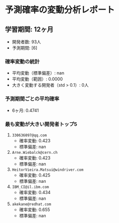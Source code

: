 # 予測確率の変動分析レポート

## 学習期間: 12ヶ月
- 開発者数: 93人
- 予測期間: [6]

### 確率変動の統計
- 平均変動（標準偏差）: nan
- 平均変動（範囲）: 0.0000
- 大きく変動する開発者（std > 0.1）: 0人

### 予測期間ごとの平均確率
- 6ヶ月: 0.4741

### 最も変動が大きい開発者トップ5
1. `330636097@qq.com`
   - 確率変動: 0.423
   - 標準偏差: nan
2. `Arne.Wiebalck@cern.ch`
   - 確率変動: 0.423
   - 標準偏差: nan
3. `HeitorVieira.Matsui@windriver.com`
   - 確率変動: 0.425
   - 標準偏差: nan
4. `IBM_CI@il.ibm.com`
   - 確率変動: 0.434
   - 標準偏差: nan
5. `akekane@redhat.com`
   - 確率変動: 0.655
   - 標準偏差: nan
